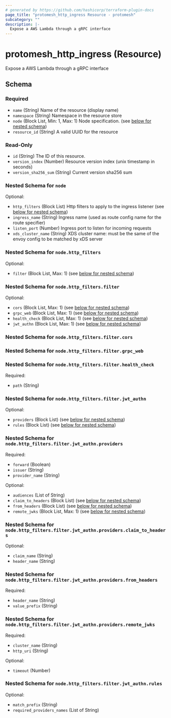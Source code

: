 ```yaml
---
# generated by https://github.com/hashicorp/terraform-plugin-docs
page_title: "protomesh_http_ingress Resource - protomesh"
subcategory: ""
description: |-
  Expose a AWS Lambda through a gRPC interface
---
```


# protomesh_http_ingress (Resource)

Expose a AWS Lambda through a gRPC interface



<!-- schema generated by tfplugindocs -->
## Schema

### Required

- `name` (String) Name of the resource (display name)
- `namespace` (String) Namespace in the resource store
- `node` (Block List, Min: 1, Max: 1) Node specification. (see [below for nested schema](#nestedblock--node))
- `resource_id` (String) A valid UUID for the resource

### Read-Only

- `id` (String) The ID of this resource.
- `version_index` (Number) Resource version index (unix timestamp in seconds)
- `version_sha256_sum` (String) Current version sha256 sum

<a id="nestedblock--node"></a>
### Nested Schema for `node`

Optional:

- `http_filters` (Block List) Http filters to apply to the ingress listener (see [below for nested schema](#nestedblock--node--http_filters))
- `ingress_name` (String) Ingress name (used as route config name for the route specifier)
- `listen_port` (Number) Ingress port to listen for incoming requests
- `xds_cluster_name` (String) XDS cluster name: must be the same of the envoy config to be matched by  xDS server

<a id="nestedblock--node--http_filters"></a>
### Nested Schema for `node.http_filters`

Optional:

- `filter` (Block List, Max: 1) (see [below for nested schema](#nestedblock--node--http_filters--filter))

<a id="nestedblock--node--http_filters--filter"></a>
### Nested Schema for `node.http_filters.filter`

Optional:

- `cors` (Block List, Max: 1) (see [below for nested schema](#nestedblock--node--http_filters--filter--cors))
- `grpc_web` (Block List, Max: 1) (see [below for nested schema](#nestedblock--node--http_filters--filter--grpc_web))
- `health_check` (Block List, Max: 1) (see [below for nested schema](#nestedblock--node--http_filters--filter--health_check))
- `jwt_authn` (Block List, Max: 1) (see [below for nested schema](#nestedblock--node--http_filters--filter--jwt_authn))

<a id="nestedblock--node--http_filters--filter--cors"></a>
### Nested Schema for `node.http_filters.filter.cors`


<a id="nestedblock--node--http_filters--filter--grpc_web"></a>
### Nested Schema for `node.http_filters.filter.grpc_web`


<a id="nestedblock--node--http_filters--filter--health_check"></a>
### Nested Schema for `node.http_filters.filter.health_check`

Required:

- `path` (String)


<a id="nestedblock--node--http_filters--filter--jwt_authn"></a>
### Nested Schema for `node.http_filters.filter.jwt_authn`

Optional:

- `providers` (Block List) (see [below for nested schema](#nestedblock--node--http_filters--filter--jwt_authn--providers))
- `rules` (Block List) (see [below for nested schema](#nestedblock--node--http_filters--filter--jwt_authn--rules))

<a id="nestedblock--node--http_filters--filter--jwt_authn--providers"></a>
### Nested Schema for `node.http_filters.filter.jwt_authn.providers`

Required:

- `forward` (Boolean)
- `issuer` (String)
- `provider_name` (String)

Optional:

- `audiences` (List of String)
- `claim_to_headers` (Block List) (see [below for nested schema](#nestedblock--node--http_filters--filter--jwt_authn--providers--claim_to_headers))
- `from_headers` (Block List) (see [below for nested schema](#nestedblock--node--http_filters--filter--jwt_authn--providers--from_headers))
- `remote_jwks` (Block List, Max: 1) (see [below for nested schema](#nestedblock--node--http_filters--filter--jwt_authn--providers--remote_jwks))

<a id="nestedblock--node--http_filters--filter--jwt_authn--providers--claim_to_headers"></a>
### Nested Schema for `node.http_filters.filter.jwt_authn.providers.claim_to_headers`

Optional:

- `claim_name` (String)
- `header_name` (String)


<a id="nestedblock--node--http_filters--filter--jwt_authn--providers--from_headers"></a>
### Nested Schema for `node.http_filters.filter.jwt_authn.providers.from_headers`

Required:

- `header_name` (String)
- `value_prefix` (String)


<a id="nestedblock--node--http_filters--filter--jwt_authn--providers--remote_jwks"></a>
### Nested Schema for `node.http_filters.filter.jwt_authn.providers.remote_jwks`

Required:

- `cluster_name` (String)
- `http_uri` (String)

Optional:

- `timeout` (Number)



<a id="nestedblock--node--http_filters--filter--jwt_authn--rules"></a>
### Nested Schema for `node.http_filters.filter.jwt_authn.rules`

Optional:

- `match_prefix` (String)
- `required_providers_names` (List of String)


